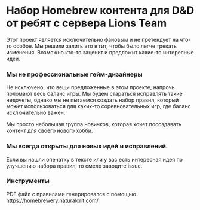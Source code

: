 # Набор Homebrew контента для D&D от ребят с сервера Lions Team
Этот проект является исключительно фановым и не претендует на что-то особое.
Мы решили залить это в гит, чтобы было легче трекать изменения. 
Возможно кто-то заценит и предложит какие-то интересные идеи. 

### Мы не профессиональные гейм-дизайнеры
Не исключено, что вещи предложенные в этом проекте, напрочь поломают весь баланс игры. Мы будем стараться исправлять
такие недочеты, однако мы не пытаемся создать набор правил, который может использоваться для каких-то соревновательных игр,
где баланс исключительно важен.

Мы просто небольшая группа новичков, которая хочет посоздавать контент для своего нового хобби.

### Мы всегда открыты для новых идей и исправлений.
Если вы нашли опечатку в тексте или у вас есть интересная идея по улучшению набора правил, то смело заводите issue.

### Инструменты
PDF файл с правилами генерировался с помощью https://homebrewery.naturalcrit.com/
